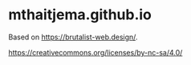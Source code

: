 # mthaitjema.github.io

Based on https://brutalist-web.design/.

https://creativecommons.org/licenses/by-nc-sa/4.0/

